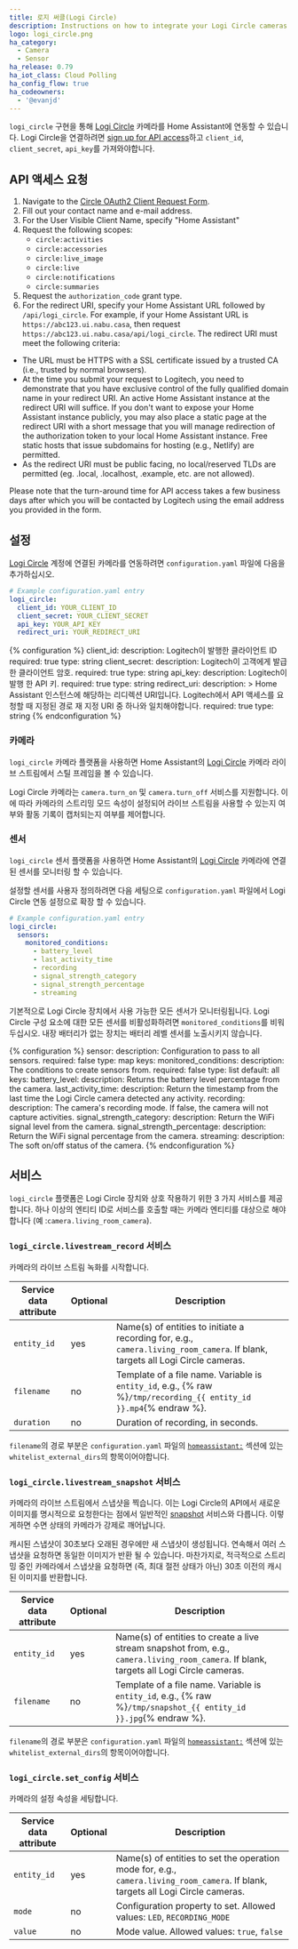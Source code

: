 ```yaml
---
title: 로지 써클(Logi Circle)
description: Instructions on how to integrate your Logi Circle cameras within Home Assistant.
logo: logi_circle.png
ha_category:
  - Camera
  - Sensor
ha_release: 0.79
ha_iot_class: Cloud Polling
ha_config_flow: true
ha_codeowners:
  - '@evanjd'
---
```


`logi_circle` 구현을 통해 [Logi Circle](https://circle.logi.com/) 카메라를 Home Assistant에 연동할 수 있습니다. Logi Circle을 연결하려면 [sign up for API access](#requesting-api-access)하고 `client_id`, `client_secret`, `api_key`를 가져와야합니다.

## API 액세스 요청 

1. Navigate to the [Circle OAuth2 Client Request Form](https://docs.google.com/forms/d/184FUILJ10rVxotyOQR5DAiu6GcCbK31AZszUdzT1ybs).
2. Fill out your contact name and e-mail address.
3. For the User Visible Client Name, specify "Home Assistant"
3. Request the following scopes:
    * `circle:activities`
    * `circle:accessories`
    * `circle:live_image`
    * `circle:live`
    * `circle:notifications`
    * `circle:summaries`
4. Request the `authorization_code` grant type.
5. For the redirect URI, specify your Home Assistant URL followed by `/api/logi_circle`. For example, if your Home Assistant URL is `https://abc123.ui.nabu.casa`, then request `https://abc123.ui.nabu.casa/api/logi_circle`. The redirect URI must meet the following criteria:
 * The URL must be HTTPS with a SSL certificate issued by a trusted CA (i.e., trusted by normal browsers).
 * At the time you submit your request to Logitech, you need to demonstrate that you have exclusive control of the fully qualified domain name in your redirect URI. An active Home Assistant instance at the redirect URI will suffice. If you don't want to expose your Home Assistant instance publicly, you may also place a static page at the redirect URI with a short message that you will manage redirection of the authorization token to your local Home Assistant instance. Free static hosts that issue subdomains for hosting (e.g., Netlify) are permitted.
 * As the redirect URI must be public facing, no local/reserved TLDs are permitted (eg. .local, .localhost, .example, etc. are not allowed).

Please note that the turn-around time for API access takes a few business days after which you will be contacted by Logitech using the email address you provided in the form.

## 설정

[Logi Circle](https://circle.logi.com/) 계정에 연결된 카메라를 연동하려면 `configuration.yaml` 파일에 다음을 추가하십시오.

```yaml
# Example configuration.yaml entry
logi_circle:
  client_id: YOUR_CLIENT_ID
  client_secret: YOUR_CLIENT_SECRET
  api_key: YOUR_API_KEY
  redirect_uri: YOUR_REDIRECT_URI
```

{% configuration %}
client_id:
  description: Logitech이 발행한 클라이언트 ID
  required: true
  type: string
client_secret:
  description: Logitech이 고객에게 발급한 클라이언트 암호.
  required: true
  type: string
api_key:
  description: Logitech이 발행 한 API 키.
  required: true
  type: string
redirect_uri:
  description: > 
    Home Assistant 인스턴스에 해당하는 리디렉션 URI입니다. Logitech에서 API 액세스를 요청할 때 지정된 경로 재 지정 URI 중 하나와 일치해야합니다.
  required: true
  type: string
{% endconfiguration %}

### 카메라

`logi_circle` 카메라 플랫폼을 사용하면 Home Assistant의 [Logi Circle](https://circle.logi.com/) 카메라 라이브 스트림에서 스틸 프레임을 볼 수 있습니다.

Logi Circle 카메라는 `camera.turn_on` 및 `camera.turn_off` 서비스를 지원합니다. 이에 따라 카메라의 스트리밍 모드 속성이 설정되어 라이브 스트림을 사용할 수 있는지 여부와 활동 기록이 캡처되는지 여부를 제어합니다.

### 센서

`logi_circle` 센서 플랫폼을 사용하면 Home Assistant의 [Logi Circle](https://circle.logi.com) 카메라에 연결된 센서를 모니터링 할 수 있습니다.

설정할 센서를 사용자 정의하려면 다음 세팅으로 `configuration.yaml` 파일에서 Logi Circle 연동 설정으로 확장 할 수 있습니다.

```yaml
# Example configuration.yaml entry
logi_circle:
  sensors:
    monitored_conditions:
      - battery_level
      - last_activity_time
      - recording
      - signal_strength_category
      - signal_strength_percentage
      - streaming
```

기본적으로 Logi Circle 장치에서 사용 가능한 모든 센서가 모니터링됩니다. Logi Circle 구성 요소에 대한 모든 센서를 비활성화하려면 `monitored_conditions`를 비워 두십시오. 내장 배터리가 없는 장치는 배터리 레벨 센서를 노출시키지 않습니다.

{% configuration %}
sensor:
  description: Configuration to pass to all sensors.
  required: false
  type: map
  keys:
    monitored_conditions:
      description: The conditions to create sensors from.
      required: false
      type: list
      default: all
      keys:
        battery_level:
          description: Returns the battery level percentage from the camera.
        last_activity_time:
          description: Return the timestamp from the last time the Logi Circle camera detected any activity.
        recording:
          description: The camera's recording mode. If false, the camera will not capture activities.
        signal_strength_category:
          description: Return the WiFi signal level from the camera.
        signal_strength_percentage:
          description: Return the WiFi signal percentage from the camera.
        streaming:
          description: The soft on/off status of the camera.
{% endconfiguration %}

## 서비스

`logi_circle` 플랫폼은 Logi Circle 장치와 상호 작용하기 위한 3 가지 서비스를 제공합니다. 하나 이상의 엔티티 ID로 서비스를 호출할 때는 카메라 엔티티를 대상으로 해야합니다 (예 :`camera.living_room_camera`).

### `logi_circle.livestream_record` 서비스

카메라의 라이브 스트림 녹화를 시작합니다.

| Service data attribute | Optional | Description |
| ---------------------- | -------- | ----------- |
| `entity_id`            |      yes | Name(s) of entities to initiate a recording for, e.g., `camera.living_room_camera`. If blank, targets all Logi Circle cameras. |
| `filename `            |      no  | Template of a file name. Variable is `entity_id`, e.g., {% raw %}`/tmp/recording_{{ entity_id }}.mp4`{% endraw %}. |
| `duration`             |      no  | Duration of recording, in seconds.

`filename`의 경로 부분은 `configuration.yaml` 파일의 [`homeassistant:`](/docs/configuration/basic/) 섹션에 있는 `whitelist_external_dirs`의 항목이어야합니다.

### `logi_circle.livestream_snapshot` 서비스

카메라의 라이브 스트림에서 스냅샷을 찍습니다. 이는 Logi Circle의 API에서 새로운 이미지를 명시적으로 요청한다는 점에서 일반적인 [snapshot](/integrations/camera/#service-snapshot) 서비스와 다릅니다. 이렇게하면 수면 상태의 카메라가 강제로 깨어납니다.

캐시된 스냅샷이 30초보다 오래된 경우에만 새 스냅샷이 생성됩니다. 연속해서 여러 스냅샷을 요청하면 동일한 이미지가 반환 될 수 있습니다. 마찬가지로, 적극적으로 스트리밍 중인 카메라에서 스냅샷을 요청하면 (즉, 최대 절전 상태가 아닌) 30초 이전의 캐시 된 이미지를 반환합니다.

| Service data attribute | Optional | Description |
| ---------------------- | -------- | ----------- |
| `entity_id`            |      yes | Name(s) of entities to create a live stream snapshot from, e.g., `camera.living_room_camera`. If blank, targets all Logi Circle cameras. |
| `filename`             |      no  | Template of a file name. Variable is `entity_id`, e.g., {% raw %}`/tmp/snapshot_{{ entity_id }}.jpg`{% endraw %}. |

`filename`의 경로 부분은 `configuration.yaml` 파일의 [`homeassistant:`](/docs/configuration/basic/) 섹션에 있는 `whitelist_external_dirs`의 항목이어야합니다.

### `logi_circle.set_config` 서비스

카메라의 설정 속성을 세팅합니다.

| Service data attribute | Optional | Description |
| ---------------------- | -------- | ----------- |
| `entity_id`            |      yes | Name(s) of entities to set the operation mode for, e.g., `camera.living_room_camera`. If blank, targets all Logi Circle cameras. |
| `mode`                 |      no  | Configuration property to set. Allowed values: `LED`, `RECORDING_MODE` |
| `value`                |      no  | Mode value. Allowed values: `true`, `false` |
